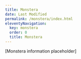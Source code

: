 ```yaml
---
title: Monstera
date: Last Modified
permalink: /monstera/index.html
eleventyNavigation:
  key: monstera
  order: 0
  title: Monstera
---
```

[Monstera information placeholder]

